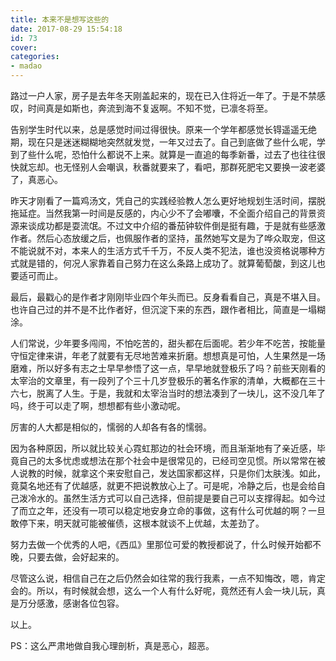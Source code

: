 ```yaml
---
title: 本来不是想写这些的
date: 2017-08-29 15:54:18
id: 73
cover: 
categories:
- madao
---
```


 路过一户人家，房子是去年冬天刚盖起来的，现在已入住将近一年了。于是不禁感叹，时间真是如斯也，奔流到海不复返啊。不知不觉，已凛冬将至。

 告别学生时代以来，总是感觉时间过得很快。原来一个学年都感觉长锝遥遥无绝期，现在只是迷迷糊糊地突然就发觉，一年又过去了。自己到底做了些什么呢，学到了些什么呢，恐怕什么都说不上来。就算是一直追的每季新番，过去了也往往很快就忘却。也无怪别人会嘲讽，秋番就要来了，看吧，那群死肥宅又要换一波老婆了，真恶心。

 昨天才刚看了一篇鸡汤文，凭自己的实践经验教人怎么更好地规划生活时间，摆脱拖延症。当然我第一时间是反感的，内心少不了会嘟囔，不全面介绍自己的背景资源来谈成功都是耍流氓。不过文中介绍的番茄钟软件倒是挺有趣，于是就有些感激作者。然后心态放缓之后，也佩服作者的坚持，虽然她写文是为了哗众取宠，但这不能说就不对，本来人的生活方式千千万，不反人类不犯法，谁也没资格说哪种方式就是错的，何况人家靠着自己努力在这么条路上成功了。就算葡萄酸，到这儿也要适可而止。

 最后，最戳心的是作者才刚刚毕业四个年头而已。反身看看自己，真是不堪入目。也许自己过的并不是不比作者好，但沉淀下来的东西，跟作者相比，简直是一塌糊涂。

 人们常说，少年要多闯闯，不怕吃苦的，甜头都在后面呢。若少年不吃苦，按能量守恒定律来讲，年老了就要有无尽地苦难来折磨。想想真是可怕，人生果然是一场磨难，所以好多有志之士早早参悟了这一点，早早地就登极乐了吗？前些天刚看的太宰治的文章里，有一段列了个三十几岁登极乐的著名作家的清单，大概都在三十六七，脱离了人生。于是，我就和太宰治当时的想法凑到了一块儿，这不没几年了吗，终于可以走了啊，想想都有些小激动呢。

 厉害的人大都是相似的，懦弱的人却各有各的懦弱。

 因为各种原因，所以就比较关心霓虹那边的社会环境，而且渐渐地有了亲近感，毕竟自己的太多忧虑或想法在那个社会中是很常见的，已经司空见惯。所以常常在被人说教的时候，就拿这个来安慰自己，发达国家都这样，只是你们太肤浅。如此，竟莫名地还有了优越感，就更不把说教放心上了。可是呢，冷静之后，也是会给自己泼冷水的。虽然生活方式可以自己选择，但前提是要自己可以支撑得起。如今过了而立之年，还没有一项可以稳定地安身立命的事做，这有什么可优越的啊？一旦敢停下来，明天就可能被催债，这根本就谈不上优越，太差劲了。

 努力去做一个优秀的人吧，《西瓜》里那位可爱的教授都说了，什么时候开始都不晚，只要去做，会好起来的。

 尽管这么说，相信自己在之后仍然会如往常的我行我素，一点不知悔改，嗯，肯定会的。所以，有时候就会想，这么一个人有什么好呢，竟然还有人会一块儿玩，真是万分感激，感谢各位包容。

 以上。

 PS：这么严肃地做自我心理剖析，真是恶心，超恶。
